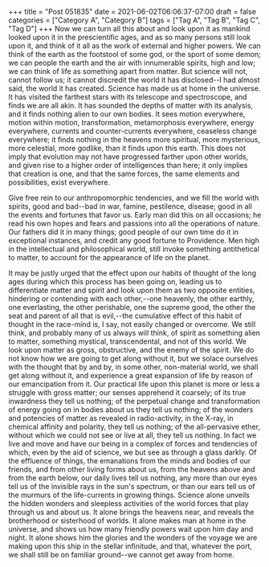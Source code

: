 +++
title = "Post 051835"
date = 2021-06-02T06:06:37-07:00
draft = false
categories = ["Category A", "Category B"]
tags = ["Tag A", "Tag B", "Tag C", "Tag D"]
+++
Now we can turn all this about and look upon it as mankind looked upon it in the prescientific ages, and as so many persons still look upon it, and think of it all as the work of external and higher powers. We can think of the earth as the footstool of some god, or the sport of some demon; we can people the earth and the air with innumerable spirits, high and low; we can think of life as something apart from matter. But science will not, cannot follow us; it cannot discredit the world it has disclosed--I had almost said, the world it has created. Science has made us at home in the universe. It has visited the farthest stars with its telescope and spectroscope, and finds we are all akin. It has sounded the depths of matter with its analysis, and it finds nothing alien to our own bodies. It sees motion everywhere, motion within motion, transformation, metamorphosis everywhere, energy everywhere, currents and counter-currents everywhere, ceaseless change everywhere; it finds nothing in the heavens more spiritual, more mysterious, more celestial, more godlike, than it finds upon this earth. This does not imply that evolution may not have progressed farther upon other worlds, and given rise to a higher order of intelligences than here; it only implies that creation is one, and that the same forces, the same elements and possibilities, exist everywhere.

Give free rein to our anthropomorphic tendencies, and we fill the world with spirits, good and bad--bad in war, famine, pestilence, disease; good in all the events and fortunes that favor us. Early man did this on all occasions; he read his own hopes and fears and passions into all the operations of nature. Our fathers did it in many things; good people of our own time do it in exceptional instances, and credit any good fortune to Providence. Men high in the intellectual and philosophical world, still invoke something antithetical to matter, to account for the appearance of life on the planet.

It may be justly urged that the effect upon our habits of thought of the long ages during which this process has been going on, leading us to differentiate matter and spirit and look upon them as two opposite entities, hindering or contending with each other,--one heavenly, the other earthly, one everlasting, the other perishable, one the supreme good, the other the seat and parent of all that is evil,--the cumulative effect of this habit of thought in the race-mind is, I say, not easily changed or overcome. We still think, and probably many of us always will think, of spirit as something alien to matter, something mystical, transcendental, and not of this world. We look upon matter as gross, obstructive, and the enemy of the spirit. We do not know how we are going to get along without it, but we solace ourselves with the thought that by and by, in some other, non-material world, we shall get along without it, and experience a great expansion of life by reason of our emancipation from it. Our practical life upon this planet is more or less a struggle with gross matter; our senses apprehend it coarsely; of its true inwardness they tell us nothing; of the perpetual change and transformation of energy going on in bodies about us they tell us nothing; of the wonders and potencies of matter as revealed in radio-activity, in the X-ray, in chemical affinity and polarity, they tell us nothing; of the all-pervasive ether, without which we could not see or live at all, they tell us nothing. In fact we live and move and have our being in a complex of forces and tendencies of which, even by the aid of science, we but see as through a glass darkly. Of the effluence of things, the emanations from the minds and bodies of our friends, and from other living forms about us, from the heavens above and from the earth below, our daily lives tell us nothing, any more than our eyes tell us of the invisible rays in the sun's spectrum, or than our ears tell us of the murmurs of the life-currents in growing things. Science alone unveils the hidden wonders and sleepless activities of the world forces that play through us and about us. It alone brings the heavens near, and reveals the brotherhood or sisterhood of worlds. It alone makes man at home in the universe, and shows us how many friendly powers wait upon him day and night. It alone shows him the glories and the wonders of the voyage we are making upon this ship in the stellar infinitude, and that, whatever the port, we shall still be on familiar ground--we cannot get away from home.
